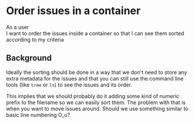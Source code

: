---
---
# Order issues in a container

As a user  
I want to order the issues inside a container
so that I can see them sorted according to my criteria

## Background

Ideally the sorting should be done in a way that we don't need to
store any extra metadata for the issues and that you can still use
the command line tools (like `tree` or `ls`) to see the issues
and its order.

This implies that we should probably do it adding some kind of
numeric prefix to the filename so we can easily sort them. The
problem with that is when you want to move issues around. Should
we use something similar to basic line numbering O_o?